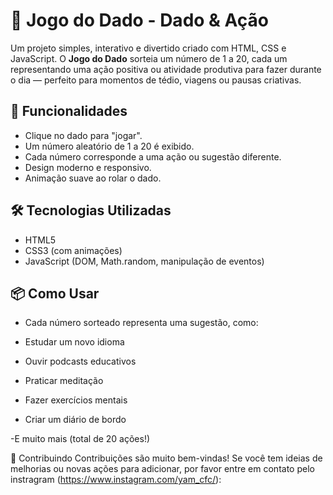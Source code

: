 # 🎲 Jogo do Dado - Dado & Ação

Um projeto simples, interativo e divertido criado com HTML, CSS e JavaScript. O **Jogo do Dado** sorteia um número de 1 a 20, cada um representando uma ação positiva ou atividade produtiva para fazer durante o dia — perfeito para momentos de tédio, viagens ou pausas criativas.

## 🚀 Funcionalidades

- Clique no dado para "jogar".
- Um número aleatório de 1 a 20 é exibido.
- Cada número corresponde a uma ação ou sugestão diferente.
- Design moderno e responsivo.
- Animação suave ao rolar o dado.

## 🛠 Tecnologias Utilizadas

- HTML5
- CSS3 (com animações)
- JavaScript (DOM, Math.random, manipulação de eventos)

## 📦 Como Usar

- Cada número sorteado representa uma sugestão, como:

- Estudar um novo idioma

- Ouvir podcasts educativos

- Praticar meditação

- Fazer exercícios mentais

- Criar um diário de bordo

 -E muito mais (total de 20 ações!)

🤝 Contribuindo
Contribuições são muito bem-vindas! Se você tem ideias de melhorias ou novas ações para adicionar, por favor entre em contato pelo instragram (https://www.instagram.com/yam_cfc/):
